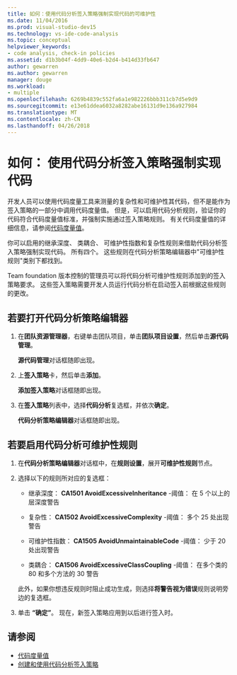```yaml
---
title: 如何：使用代码分析签入策略强制实现代码的可维护性
ms.date: 11/04/2016
ms.prod: visual-studio-dev15
ms.technology: vs-ide-code-analysis
ms.topic: conceptual
helpviewer_keywords:
- code analysis, check-in policies
ms.assetid: d1b3b04f-4dd9-40e6-b2d4-b414d33fb647
author: gewarren
ms.author: gewarren
manager: douge
ms.workload:
- multiple
ms.openlocfilehash: 6269b4839c552fa6a1e982226bbb311cb7d5e9d9
ms.sourcegitcommit: e13e61ddea6032a8282abe16131d9e136a927984
ms.translationtype: MT
ms.contentlocale: zh-CN
ms.lasthandoff: 04/26/2018
---
```

# <a name="how-to-enforce-maintainable-code-with-a-code-analysis-check-in-policy"></a>如何： 使用代码分析签入策略强制实现代码

开发人员可以使用代码度量工具来测量的复杂性和可维护性其代码，但不是能作为签入策略的一部分中调用代码度量值。 但是，可以启用代码分析规则，验证你的代码符合代码度量值标准，并强制实施通过签入策略规则。 有关代码度量值的详细信息，请参阅[代码度量值](../code-quality/code-metrics-values.md)。

你可以启用的继承深度、 类耦合、 可维护性指数和复杂性规则来借助代码分析签入策略强制实现代码。 所有四个。 这些规则在代码分析策略编辑器中"可维护性规则"类别下都找到。

Team foundation 版本控制的管理员可以将代码分析可维护性规则添加到的签入策略要求。 这些签入策略需要开发人员运行代码分析在启动签入前根据这些规则的更改。

## <a name="to-open-the-code-analysis-policy-editor"></a>若要打开代码分析策略编辑器

1. 在**团队资源管理器**，右键单击团队项目，单击**团队项目设置**，然后单击**源代码管理**。

     **源代码管理**对话框随即出现。

2. 上**签入策略**卡，然后单击**添加**。

     **添加签入策略**对话框随即出现。

3. 在**签入策略**列表中，选择**代码分析**复选框，并依次**确定**。

     **代码分析策略编辑器**对话框随即出现。

## <a name="to-enable-code-analysis-maintainability-rules"></a>若要启用代码分析可维护性规则

1. 在**代码分析策略编辑器**对话框中，在**规则设置**，展开**可维护性规则**节点。

2. 选择以下的规则所对应的复选框：

    -   继承深度： **CA1501 AvoidExcessiveInheritance** -阈值： 在 5 个以上的层深度警告

    -   复杂性： **CA1502 AvoidExcessiveComplexity** -阈值： 多个 25 处出现警告

    -   可维护性指数： **CA1505 AvoidUnmaintainableCode** -阈值： 少于 20 处出现警告

    -   类耦合： **CA1506 AvoidExcessiveClassCoupling** -阈值： 在多个类的 80 和多个方法的 30 警告

    此外，如果你想违反规则时阻止成功生成，则选择**将警告视为错误**规则说明旁边的复选框。

3. 单击 **“确定”**。 现在，新签入策略应用到以后进行签入时。

## <a name="see-also"></a>请参阅

- [代码度量值](../code-quality/code-metrics-values.md)
- [创建和使用代码分析签入策略](../code-quality/creating-and-using-code-analysis-check-in-policies.md)